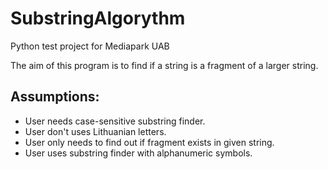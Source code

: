# SubstringAlgorythm
Python test project for Mediapark UAB

The aim of this program is to find if a string is a fragment of a larger string.

## Assumptions:

* User needs case-sensitive substring finder.
* User don't uses Lithuanian letters.
* User only needs to find out if fragment exists in given string.
* User uses substring finder with alphanumeric symbols.

